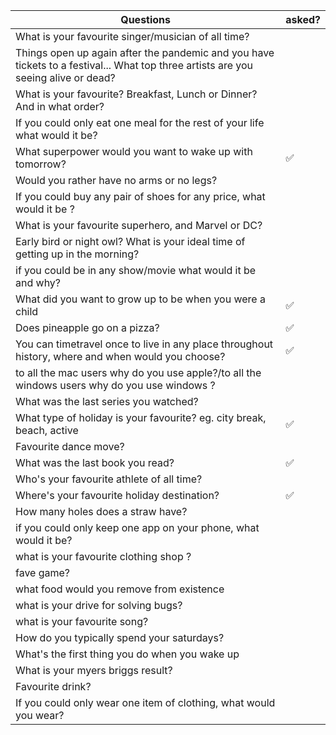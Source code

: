 | Questions | asked?
| --------- | -----
| What is your favourite singer/musician of all time? |
| Things open up again after the pandemic and you have tickets to a festival... What top three artists are you seeing alive or dead? |
| What is your favourite? Breakfast, Lunch or Dinner? And in what order? |
| If you could only eat one meal for the rest of your life what would it be? |
| What superpower would you want to wake up with tomorrow? | ✅
| Would you rather have no arms or no legs? |
| If you could buy any pair of shoes for any price, what would it be ? |
| What is your favourite superhero, and Marvel or DC? |
| Early bird or night owl? What is your ideal time of getting up in the morning? |
| if you could be in any show/movie what would it be and why? |
| What did you want to grow up to be when you were a child | ✅
| Does pineapple go on a pizza? | ✅
| You can timetravel once to live in any place throughout history, where and when would you choose? | ✅
| to all the mac users why do you use apple?/to all the windows users why do you use windows ? |
| What was the last series you watched? |
| What type of holiday is your favourite? eg. city break, beach, active | ✅
| Favourite dance move? |
| What was the last book you read? | ✅
| Who's your favourite athlete of all time? |
| Where's your favourite holiday destination? | ✅
| How many holes does a straw have? |
| if you could only keep one app on your phone, what would it be? |
| what is your favourite clothing shop ? |
| fave game? |
| what food would you remove from existence |
| what is your drive for solving bugs? |
| what is your favourite song? |
| How do you typically spend your saturdays? |
| What's the first thing you do when you wake up |
| What is your myers briggs result? |
| Favourite drink? |
| If you could only wear one item of clothing, what would you wear? |
